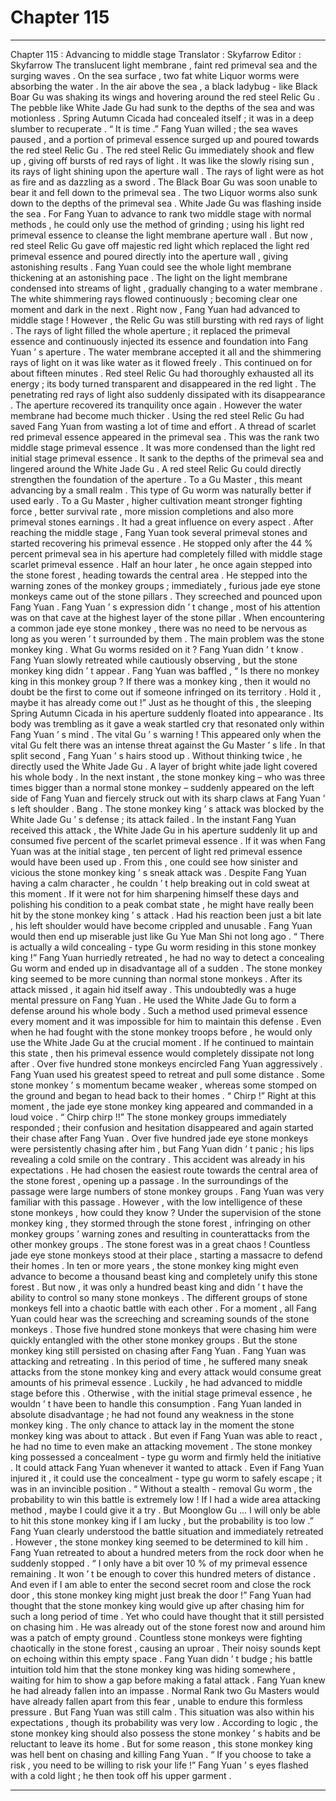 
# Chapter 115


---

Chapter 115 : Advancing to middle stage
Translator :
Skyfarrow
Editor :
Skyfarrow
The translucent light membrane , faint red primeval sea and the surging waves .
On the sea surface , two fat white Liquor worms were absorbing the water . In the air above the sea , a black ladybug - like Black Boar Gu was shaking its wings and hovering around the red steel Relic Gu .
The pebble like White Jade Gu had sunk to the depths of the sea and was motionless .
Spring Autumn Cicada had concealed itself ; it was in a deep slumber to recuperate .
“ It is time .” Fang Yuan willed ; the sea waves paused , and a portion of primeval essence surged up and poured towards the red steel Relic Gu .
The red steel Relic Gu immediately shook and flew up , giving off bursts of red rays of light .
It was like the slowly rising sun , its rays of light shining upon the aperture wall .
The rays of light were as hot as fire and as dazzling as a sword .
The Black Boar Gu was soon unable to bear it and fell down to the primeval sea .
The two Liquor worms also sunk down to the depths of the primeval sea .
White Jade Gu was flashing inside the sea .
For Fang Yuan to advance to rank two middle stage with normal methods , he could only use the method of grinding ; using his light red primeval essence to cleanse the light membrane aperture wall .
But now , red steel Relic Gu gave off majestic red light which replaced the light red primeval essence and poured directly into the aperture wall , giving astonishing results .
Fang Yuan could see the whole light membrane thickening at an astonishing pace .
The light on the light membrane condensed into streams of light , gradually changing to a water membrane . The white shimmering rays flowed continuously ; becoming clear one moment and dark in the next .
Right now , Fang Yuan had advanced to middle stage !
However , the Relic Gu was still bursting with red rays of light .
The rays of light filled the whole aperture ; it replaced the primeval essence and continuously injected its essence and foundation into Fang Yuan ’ s aperture .
The water membrane accepted it all and the shimmering rays of light on it was like water as it flowed freely .
This continued on for about fifteen minutes .
Red steel Relic Gu had thoroughly exhausted all its energy ; its body turned transparent and disappeared in the red light .
The penetrating red rays of light also suddenly dissipated with its disappearance .
The aperture recovered its tranquility once again .
However the water membrane had become much thicker . Using the red steel Relic Gu had saved Fang Yuan from wasting a lot of time and effort .
A thread of scarlet red primeval essence appeared in the primeval sea .
This was the rank two middle stage primeval essence . It was more condensed than the light red initial stage primeval essence . It sank to the depths of the primeval sea and lingered around the White Jade Gu .
A red steel Relic Gu could directly strengthen the foundation of the aperture . To a Gu Master , this meant advancing by a small realm .
This type of Gu worm was naturally better if used early .
To a Gu Master , higher cultivation meant stronger fighting force , better survival rate , more mission completions and also more primeval stones earnings . It had a great influence on every aspect .
After reaching the middle stage , Fang Yuan took several primeval stones and started recovering his primeval essence . He stopped only after the 44 % percent primeval sea in his aperture had completely filled with middle stage scarlet primeval essence .
Half an hour later , he once again stepped into the stone forest , heading towards the central area .
He stepped into the warning zones of the monkey groups ; immediately , furious jade eye stone monkeys came out of the stone pillars .
They screeched and pounced upon Fang Yuan .
Fang Yuan ’ s expression didn ’ t change , most of his attention was on that cave at the highest layer of the stone pillar .
When encountering a common jade eye stone monkey , there was no need to be nervous as long as you weren ’ t surrounded by them . The main problem was the stone monkey king .
What Gu worms resided on it ? Fang Yuan didn ’ t know .
Fang Yuan slowly retreated while cautiously observing , but the stone monkey king didn ’ t appear .
Fang Yuan was baffled , “ Is there no monkey king in this monkey group ? If there was a monkey king , then it would no doubt be the first to come out if someone infringed on its territory . Hold it , maybe it has already come out !”
Just as he thought of this , the sleeping Spring Autumn Cicada in his aperture suddenly floated into appearance . Its body was trembling as it gave a weak startled cry that resonated only within Fang Yuan ’ s mind .
The vital Gu ’ s warning !
This appeared only when the vital Gu felt there was an intense threat against the Gu Master ’ s life .
In that split second , Fang Yuan ’ s hairs stood up . Without thinking twice , he directly used the White Jade Gu .
A layer of bright white jade light covered his whole body .
In the next instant , the stone monkey king – who was three times bigger than a normal stone monkey – suddenly appeared on the left side of Fang Yuan and fiercely struck out with its sharp claws at Fang Yuan ’ s left shoulder .
Bang .
The stone monkey king ’ s attack was blocked by the White Jade Gu ’ s defense ; its attack failed .
In the instant Fang Yuan received this attack , the White Jade Gu in his aperture suddenly lit up and consumed five percent of the scarlet primeval essence .
If it was when Fang Yuan was at the initial stage , ten percent of light red primeval essence would have been used up .
From this , one could see how sinister and vicious the stone monkey king ’ s sneak attack was .
Despite Fang Yuan having a calm character , he couldn ’ t help breaking out in cold sweat at this moment . If it were not for him sharpening himself these days and polishing his condition to a peak combat state , he might have really been hit by the stone monkey king ’ s attack .
Had his reaction been just a bit late , his left shoulder would have become crippled and unusable . Fang Yuan would then end up miserable just like Gu Yue Man Shi not long ago .
“ There is actually a wild concealing - type Gu worm residing in this stone monkey king !” Fang Yuan hurriedly retreated , he had no way to detect a concealing Gu worm and ended up in disadvantage all of a sudden .
The stone monkey king seemed to be more cunning than normal stone monkeys . After its attack missed , it again hid itself away .
This undoubtedly was a huge mental pressure on Fang Yuan .
He used the White Jade Gu to form a defense around his whole body . Such a method used primeval essence every moment and it was impossible for him to maintain this defense .
Even when he had fought with the stone monkey troops before , he would only use the White Jade Gu at the crucial moment .
If he continued to maintain this state , then his primeval essence would completely dissipate not long after .
Over five hundred stone monkeys encircled Fang Yuan aggressively .
Fang Yuan used his greatest speed to retreat and pull some distance .
Some stone monkey ’ s momentum became weaker , whereas some stomped on the ground and began to head back to their homes .
“ Chirp !” Right at this moment , the jade eye stone monkey king appeared and commanded in a loud voice .
“ Chirp chirp !!” The stone monkey groups immediately responded ; their confusion and hesitation disappeared and again started their chase after Fang Yuan .
Over five hundred jade eye stone monkeys were persistently chasing after him , but Fang Yuan didn ’ t panic ; his lips revealing a cold smile on the contrary .
This accident was already in his expectations .
He had chosen the easiest route towards the central area of the stone forest , opening up a passage . In the surroundings of the passage were large numbers of stone monkey groups .
Fang Yuan was very familiar with this passage .
However , with the low intelligence of these stone monkeys , how could they know ? Under the supervision of the stone monkey king , they stormed through the stone forest , infringing on other monkey groups ’ warning zones and resulting in counterattacks from the other monkey groups .
The stone forest was in a great chaos !
Countless jade eye stone monkeys stood at their place , starting a massacre to defend their homes .
In ten or more years , the stone monkey king might even advance to become a thousand beast king and completely unify this stone forest . But now , it was only a hundred beast king and didn ’ t have the ability to control so many stone monkeys .
The different groups of stone monkeys fell into a chaotic battle with each other .
For a moment , all Fang Yuan could hear was the screeching and screaming sounds of the stone monkeys .
Those five hundred stone monkeys that were chasing him were quickly entangled with the other stone monkey groups . But the stone monkey king still persisted on chasing after Fang Yuan .
Fang Yuan was attacking and retreating . In this period of time , he suffered many sneak attacks from the stone monkey king and every attack would consume great amounts of his primeval essence . Luckily , he had advanced to middle stage before this . Otherwise , with the initial stage primeval essence , he wouldn ’ t have been to handle this consumption .
Fang Yuan landed in absolute disadvantage ; he had not found any weakness in the stone monkey king .
The only chance to attack lay in the moment the stone monkey king was about to attack . But even if Fang Yuan was able to react , he had no time to even make an attacking movement .
The stone monkey king possessed a concealment - type gu worm and firmly held the initiative . It could attack Fang Yuan whenever it wanted to attack . Even if Fang Yuan injured it , it could use the concealment - type gu worm to safely escape ; it was in an invincible position .
“ Without a stealth - removal Gu worm , the probability to win this battle is extremely low ! If I had a wide area attacking method , maybe I could give it a try . But Moonglow Gu … I will only be able to hit this stone monkey king if I am lucky , but the probability is too low .”
Fang Yuan clearly understood the battle situation and immediately retreated .
However , the stone monkey king seemed to be determined to kill him .
Fang Yuan retreated to about a hundred meters from the rock door when he suddenly stopped .
“ I only have a bit over 10 % of my primeval essence remaining . It won ’ t be enough to cover this hundred meters of distance . And even if I am able to enter the second secret room and close the rock door , this stone monkey king might just break the door !”
Fang Yuan had thought that the stone monkey king would give up after chasing him for such a long period of time . Yet who could have thought that it still persisted on chasing him .
He was already out of the stone forest now and around him was a patch of empty ground .
Countless stone monkeys were fighting chaotically in the stone forest , causing an uproar . Their noisy sounds kept on echoing within this empty space .
Fang Yuan didn ’ t budge ; his battle intuition told him that the stone monkey king was hiding somewhere , waiting for him to show a gap before making a fatal attack .
Fang Yuan knew he had already fallen into an impasse .
Normal Rank two Gu Masters would have already fallen apart from this fear , unable to endure this formless pressure .
But Fang Yuan was still calm .
This situation was also within his expectations , though its probability was very low . According to logic , the stone monkey king should also possess the stone monkey ’ s habits and be reluctant to leave its home . But for some reason , this stone monkey king was hell bent on chasing and killing Fang Yuan .
“ If you choose to take a risk , you need to be willing to risk your life !” Fang Yuan ’ s eyes flashed with a cold light ; he then took off his upper garment .

---

